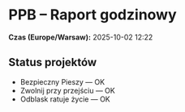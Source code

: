 # PPB – Raport godzinowy
**Czas (Europe/Warsaw):** 2025-10-02 12:22

## Status projektów
- Bezpieczny Pieszy — OK
- Zwolnij przy przejściu — OK
- Odblask ratuje życie — OK

